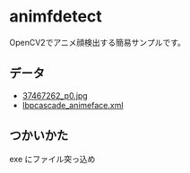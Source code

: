 animfdetect
================

OpenCV2でアニメ顔検出する簡易サンプルです。

## データ

* [37467262_p0.jpg](http://www.pixiv.net/member_illust.php?mode=medium&illust_id=37467262)
* [lbpcascade_animeface.xml](http://ultraist.hatenablog.com/entry/20110718/1310965532)

## つかいかた

exe にファイル突っ込め


